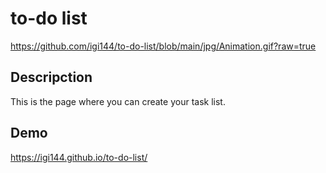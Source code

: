 # to-do list

https://github.com/igi144/to-do-list/blob/main/jpg/Animation.gif?raw=true
## Descripction
This is the page where you can create your task list.

## Demo
https://igi144.github.io/to-do-list/

